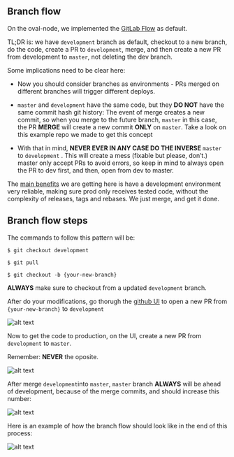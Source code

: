## Branch flow

On the oval-node, we implemented the [GitLab Flow](https://about.gitlab.com/topics/version-control/what-is-gitlab-flow/) as default. 

TL;DR is: we have `development` branch as default, checkout to a new branch, do the code, create a PR to `development`, merge, and then create a new PR from development to `master`, not deleting the dev branch.

Some implications need to be clear here:

- Now you should consider branches as environments - PRs merged on different branches will trigger different deploys.

- `master` and `development` have the same code, but they **DO NOT** have the same commit hash git history: The event of merge creates a new commit, so when you merge to the future branch, `master` in this case, the PR **MERGE** will create a new commit **ONLY** on `master`. Take a look on this example repo we made to get this concept

- With that in mind, **NEVER EVER IN ANY CASE DO THE INVERSE** `master` to `development` . This will create a mess (fixable but please, don’t.)
master only accept PRs to avoid errors, so keep in mind to always open the PR to dev first, and then, open from dev to master.

The [main benefits](https://about.gitlab.com/blog/2020/03/05/what-is-gitlab-flow/) we are getting here is have a development environment very reliable, making sure prod only receives tested code, without the complexity of releases, tags and rebases. We just merge, and get it done.

## Branch flow steps

The commands to follow this pattern will be:

```
$ git checkout development

$ git pull

$ git checkout -b {your-new-branch}

```
**ALWAYS** make sure to checkout from a updated `development` branch.

After do your modifications, go thorugh the [github UI](https://github.com/UMAprotocol/oval-node/compare) to open a new PR from `{your-new-branch}` to `development`


![alt text](https://i.imgur.com/nOJHSl1.png)

Now to get the code to production, on the UI, create a new PR from `development` to `master`.

Remember: **NEVER** the oposite.

![alt text](https://i.imgur.com/BlNsMEW.png)

After merge `development`into `master`, `master` branch **ALWAYS** will be ahead of development, because of the merge commits, and should increase this number:

![alt text](https://i.imgur.com/TmubYOs.png)


Here is an example of how the branch flow should look like in the end of this process:

![alt text](https://i.imgur.com/vpBySTn.png)
